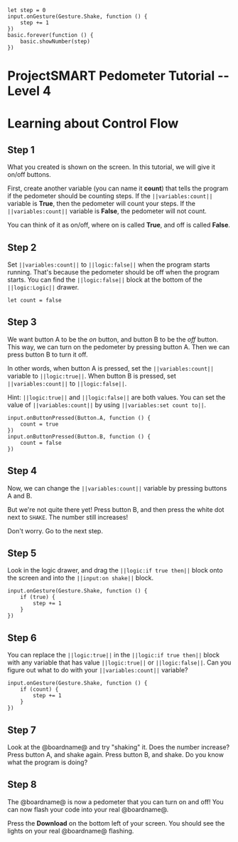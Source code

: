 ```template
let step = 0
input.onGesture(Gesture.Shake, function () {
    step += 1
})
basic.forever(function () {
    basic.showNumber(step)
})
```
# ProjectSMART Pedometer Tutorial -- Level 4
# Learning about Control Flow


## Step 1

What you created is shown on the screen. In this tutorial, we will give it on/off buttons.

First, create another variable (you can name it **count**) that tells the program if the pedometer should be counting steps.
If the ``||variables:count||`` variable is **True**, then the pedometer will count your steps.
If the ``||variables:count||`` variable is **False**, the pedometer will not count.

You can think of it as on/off, where on is called **True**, and off is called **False**.

## Step 2

Set ``||variables:count||`` to ``||logic:false||`` when the program starts running.
That's because the pedometer should be off when the program starts.
You can find the ``||logic:false||`` block at the bottom of the ``||logic:Logic||`` drawer.

```blocks
let count = false
```

## Step 3

We want button A to be the *on* button, and button B to be the *off* button.
This way, we can turn on the pedometer by pressing button A. Then we can press button B to turn it off.

In other words, when button A is pressed, set the ``||variables:count||`` variable to ``||logic:true||``. 
When button B is pressed, set ``||variables:count||`` to ``||logic:false||``.

Hint: ``||logic:true||`` and ``||logic:false||`` are both values. You can set the value of ``||variables:count||`` by using ``||variables:set count to||``.

```blocks
input.onButtonPressed(Button.A, function () {
    count = true
})
input.onButtonPressed(Button.B, function () {
    count = false
})
```

## Step 4

Now, we can change the ``||variables:count||`` variable by pressing buttons A and B.

But we're not quite there yet! Press button B, and then press the white dot next to `SHAKE`. The number still increases!

Don't worry. Go to the next step.

## Step 5

Look in the logic drawer, and drag the ``||logic:if true then||`` block onto the screen and into the ``||input:on shake||`` block.

```blocks
input.onGesture(Gesture.Shake, function () {
    if (true) {
        step += 1
    }
})
```

## Step 6

You can replace the ``||logic:true||`` in the ``||logic:if true then||`` block with any variable that has value ``||logic:true||`` or ``||logic:false||``. 
Can you figure out what to do with your ``||variables:count||`` variable?

```blocks
input.onGesture(Gesture.Shake, function () {
    if (count) {
        step += 1
    }
})
```

## Step 7

Look at the @boardname@ and try "shaking" it. Does the number increase?
Press button A, and shake again.
Press button B, and shake. Do you know what the program is doing?

## Step 8

The @boardname@ is now a pedometer that you can turn on and off!
You can now flash your code into your real @boardname@.

Press the **Download** on the bottom left of your screen.
You should see the lights on your real @boardname@ flashing.